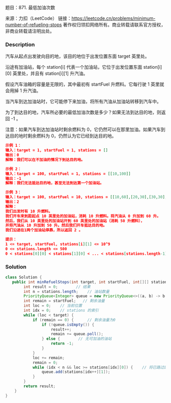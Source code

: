 题目：871. 最低加油次数

来源：力扣（LeetCode）
链接：https://leetcode.cn/problems/minimum-number-of-refueling-stops
著作权归领扣网络所有。商业转载请联系官方授权，非商业转载请注明出处。

### Description

汽车从起点出发驶向目的地，该目的地位于出发位置东面 target 英里处。

沿途有加油站，每个 station[i] 代表一个加油站，它位于出发位置东面 station[i][0] 英里处，并且有 station[i][1] 升汽油。

假设汽车油箱的容量是无限的，其中最初有 startFuel 升燃料。它每行驶 1 英里就会用掉 1 升汽油。

当汽车到达加油站时，它可能停下来加油，将所有汽油从加油站转移到汽车中。

为了到达目的地，汽车所必要的最低加油次数是多少？如果无法到达目的地，则返回 -1 。

注意：如果汽车到达加油站时剩余燃料为 0，它仍然可以在那里加油。如果汽车到达目的地时剩余燃料为 0，仍然认为它已经到达目的地。

```json
示例 1：
输入：target = 1, startFuel = 1, stations = []
输出：0
解释：我们可以在不加油的情况下到达目的地。

示例 2：
输入：target = 100, startFuel = 1, stations = [[10,100]]
输出：-1
解释：我们无法抵达目的地，甚至无法到达第一个加油站。

示例 3：
输入：target = 100, startFuel = 10, stations = [[10,60],[20,30],[30,30],[60,40]]
输出：2
解释：
我们出发时有 10 升燃料。
我们开车来到距起点 10 英里处的加油站，消耗 10 升燃料。将汽油从 0 升加到 60 升。
然后，我们从 10 英里处的加油站开到 60 英里处的加油站（消耗 50 升燃料），
并将汽油从 10 升加到 50 升。然后我们开车抵达目的地。
我们沿途在1两个加油站停靠，所以返回 2 。

提示：
1 <= target, startFuel, stations[i][1] <= 10^9
0 <= stations.length <= 500
0 < stations[0][0] < stations[1][0] < ... < stations[stations.length-1][0] < target
```

### Solution
```java
class Solution {
   public int minRefuelStops(int target, int startFuel, int[][] stations) {
        int result = 0;        // 结果
        int n = stations.length;    // 油站数量
        PriorityQueue<Integer> queue = new PriorityQueue<>((a, b) -> b - a);    // 从大到小排序
        int remain = startFuel;   // 剩余油量
        int loc = 0;    // 当前位置
        int idx = 0;    // stations 的索引
        while (loc < target) {
            if (remain == 0) {      // 剩余油量为0
                if (!queue.isEmpty()) {
                    result++;
                    remain += queue.poll();
                } else {        // 无可加油的油站
                    return -1;
                }
            }
            loc += remain;
            remain = 0;
            while (idx < n && loc >= stations[idx][0]) {    // 将已路过的所有油站油量加入队列中
                queue.add(stations[idx++][1]);
            }
        }
        return result;
    }
}
```


